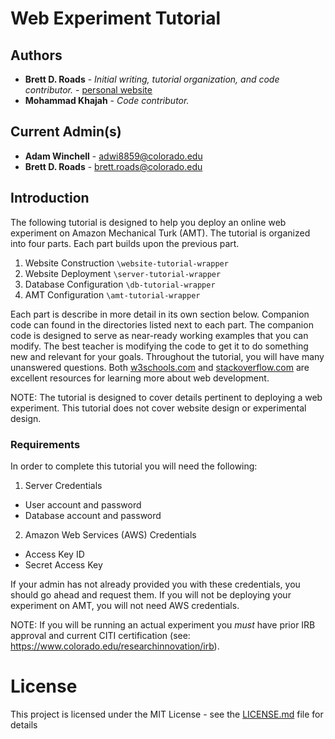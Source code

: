 # Web Experiment Tutorial

## Authors

* **Brett D. Roads** - *Initial writing, tutorial organization, and code contributor.* - [personal
 website](bdroads.com)
* **Mohammad Khajah** - *Code contributor.*

## Current Admin(s)
* **Adam Winchell** - adwi8859@colorado.edu
* **Brett D. Roads** - brett.roads@colorado.edu

## Introduction
The following tutorial is designed to help you deploy an online web experiment on Amazon Mechanical Turk (AMT). The tutorial is organized into four parts. Each part builds upon the previous part.
1. Website Construction `\website-tutorial-wrapper`
2. Website Deployment `\server-tutorial-wrapper`
3. Database Configuration `\db-tutorial-wrapper`
4. AMT Configuration `\amt-tutorial-wrapper`

Each part is describe in more detail in its own section below. Companion code can found in the directories listed next to each part. The companion code is designed to serve as near-ready working examples that you can modify. The best teacher is modifying the code to get it to do something new and relevant for your goals. Throughout the tutorial, you will have many unanswered questions. Both
[w3schools.com](https://www.w3schools.com) and [stackoverflow.com](https://stackoverflow.com) are excellent resources for learning more about web development.

NOTE: The tutorial is designed to cover details pertinent to deploying a web experiment. This tutorial does not cover website design or experimental design.

### Requirements
In order to complete this tutorial you will need the following:
1. Server Credentials
  * User account and password
  * Database account and password
2. Amazon Web Services (AWS) Credentials
  * Access Key ID
  * Secret Access Key

If your admin has not already provided you with these credentials, you should go ahead and request them. If you will not be deploying your experiment on AMT, you will not need AWS credentials.

NOTE: If you will be running an actual experiment you *must* have prior IRB approval and current CITI certification (see: https://www.colorado.edu/researchinnovation/irb).

# License

This project is licensed under the MIT License - see the [LICENSE.md](LICENSE.md) file for details
